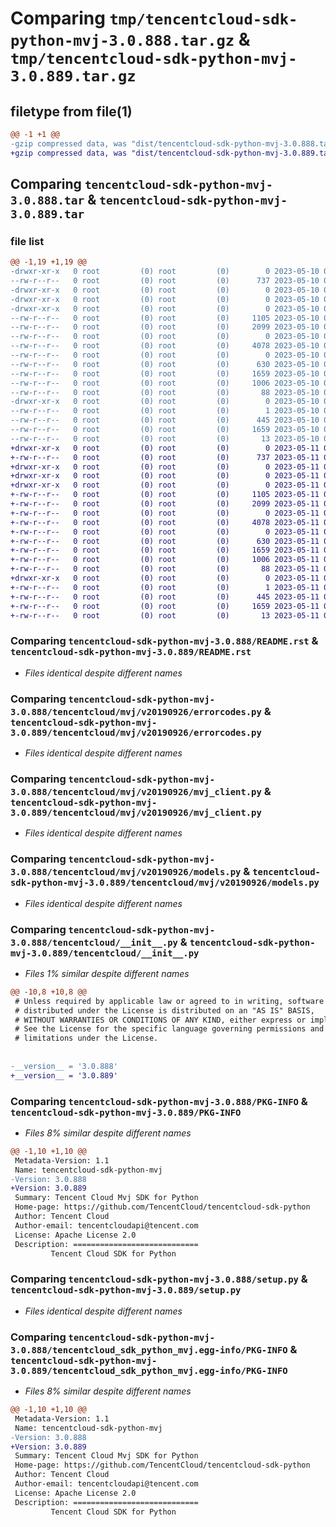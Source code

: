 # Comparing `tmp/tencentcloud-sdk-python-mvj-3.0.888.tar.gz` & `tmp/tencentcloud-sdk-python-mvj-3.0.889.tar.gz`

## filetype from file(1)

```diff
@@ -1 +1 @@
-gzip compressed data, was "dist/tencentcloud-sdk-python-mvj-3.0.888.tar", last modified: Wed May 10 02:23:56 2023, max compression
+gzip compressed data, was "dist/tencentcloud-sdk-python-mvj-3.0.889.tar", last modified: Thu May 11 03:07:01 2023, max compression
```

## Comparing `tencentcloud-sdk-python-mvj-3.0.888.tar` & `tencentcloud-sdk-python-mvj-3.0.889.tar`

### file list

```diff
@@ -1,19 +1,19 @@
-drwxr-xr-x   0 root         (0) root         (0)        0 2023-05-10 02:23:56.000000 tencentcloud-sdk-python-mvj-3.0.888/
--rw-r--r--   0 root         (0) root         (0)      737 2023-05-10 02:23:56.000000 tencentcloud-sdk-python-mvj-3.0.888/README.rst
-drwxr-xr-x   0 root         (0) root         (0)        0 2023-05-10 02:23:56.000000 tencentcloud-sdk-python-mvj-3.0.888/tencentcloud/
-drwxr-xr-x   0 root         (0) root         (0)        0 2023-05-10 02:23:56.000000 tencentcloud-sdk-python-mvj-3.0.888/tencentcloud/mvj/
-drwxr-xr-x   0 root         (0) root         (0)        0 2023-05-10 02:23:56.000000 tencentcloud-sdk-python-mvj-3.0.888/tencentcloud/mvj/v20190926/
--rw-r--r--   0 root         (0) root         (0)     1105 2023-05-10 02:23:56.000000 tencentcloud-sdk-python-mvj-3.0.888/tencentcloud/mvj/v20190926/errorcodes.py
--rw-r--r--   0 root         (0) root         (0)     2099 2023-05-10 02:23:56.000000 tencentcloud-sdk-python-mvj-3.0.888/tencentcloud/mvj/v20190926/mvj_client.py
--rw-r--r--   0 root         (0) root         (0)        0 2023-05-10 02:23:56.000000 tencentcloud-sdk-python-mvj-3.0.888/tencentcloud/mvj/v20190926/__init__.py
--rw-r--r--   0 root         (0) root         (0)     4078 2023-05-10 02:23:56.000000 tencentcloud-sdk-python-mvj-3.0.888/tencentcloud/mvj/v20190926/models.py
--rw-r--r--   0 root         (0) root         (0)        0 2023-05-10 02:23:56.000000 tencentcloud-sdk-python-mvj-3.0.888/tencentcloud/mvj/__init__.py
--rw-r--r--   0 root         (0) root         (0)      630 2023-05-10 02:23:56.000000 tencentcloud-sdk-python-mvj-3.0.888/tencentcloud/__init__.py
--rw-r--r--   0 root         (0) root         (0)     1659 2023-05-10 02:23:56.000000 tencentcloud-sdk-python-mvj-3.0.888/PKG-INFO
--rw-r--r--   0 root         (0) root         (0)     1006 2023-05-10 02:23:56.000000 tencentcloud-sdk-python-mvj-3.0.888/setup.py
--rw-r--r--   0 root         (0) root         (0)       88 2023-05-10 02:23:56.000000 tencentcloud-sdk-python-mvj-3.0.888/setup.cfg
-drwxr-xr-x   0 root         (0) root         (0)        0 2023-05-10 02:23:56.000000 tencentcloud-sdk-python-mvj-3.0.888/tencentcloud_sdk_python_mvj.egg-info/
--rw-r--r--   0 root         (0) root         (0)        1 2023-05-10 02:23:56.000000 tencentcloud-sdk-python-mvj-3.0.888/tencentcloud_sdk_python_mvj.egg-info/dependency_links.txt
--rw-r--r--   0 root         (0) root         (0)      445 2023-05-10 02:23:56.000000 tencentcloud-sdk-python-mvj-3.0.888/tencentcloud_sdk_python_mvj.egg-info/SOURCES.txt
--rw-r--r--   0 root         (0) root         (0)     1659 2023-05-10 02:23:56.000000 tencentcloud-sdk-python-mvj-3.0.888/tencentcloud_sdk_python_mvj.egg-info/PKG-INFO
--rw-r--r--   0 root         (0) root         (0)       13 2023-05-10 02:23:56.000000 tencentcloud-sdk-python-mvj-3.0.888/tencentcloud_sdk_python_mvj.egg-info/top_level.txt
+drwxr-xr-x   0 root         (0) root         (0)        0 2023-05-11 03:07:01.000000 tencentcloud-sdk-python-mvj-3.0.889/
+-rw-r--r--   0 root         (0) root         (0)      737 2023-05-11 03:07:01.000000 tencentcloud-sdk-python-mvj-3.0.889/README.rst
+drwxr-xr-x   0 root         (0) root         (0)        0 2023-05-11 03:07:01.000000 tencentcloud-sdk-python-mvj-3.0.889/tencentcloud/
+drwxr-xr-x   0 root         (0) root         (0)        0 2023-05-11 03:07:01.000000 tencentcloud-sdk-python-mvj-3.0.889/tencentcloud/mvj/
+drwxr-xr-x   0 root         (0) root         (0)        0 2023-05-11 03:07:01.000000 tencentcloud-sdk-python-mvj-3.0.889/tencentcloud/mvj/v20190926/
+-rw-r--r--   0 root         (0) root         (0)     1105 2023-05-11 03:07:01.000000 tencentcloud-sdk-python-mvj-3.0.889/tencentcloud/mvj/v20190926/errorcodes.py
+-rw-r--r--   0 root         (0) root         (0)     2099 2023-05-11 03:07:01.000000 tencentcloud-sdk-python-mvj-3.0.889/tencentcloud/mvj/v20190926/mvj_client.py
+-rw-r--r--   0 root         (0) root         (0)        0 2023-05-11 03:07:01.000000 tencentcloud-sdk-python-mvj-3.0.889/tencentcloud/mvj/v20190926/__init__.py
+-rw-r--r--   0 root         (0) root         (0)     4078 2023-05-11 03:07:01.000000 tencentcloud-sdk-python-mvj-3.0.889/tencentcloud/mvj/v20190926/models.py
+-rw-r--r--   0 root         (0) root         (0)        0 2023-05-11 03:07:01.000000 tencentcloud-sdk-python-mvj-3.0.889/tencentcloud/mvj/__init__.py
+-rw-r--r--   0 root         (0) root         (0)      630 2023-05-11 03:07:01.000000 tencentcloud-sdk-python-mvj-3.0.889/tencentcloud/__init__.py
+-rw-r--r--   0 root         (0) root         (0)     1659 2023-05-11 03:07:01.000000 tencentcloud-sdk-python-mvj-3.0.889/PKG-INFO
+-rw-r--r--   0 root         (0) root         (0)     1006 2023-05-11 03:07:01.000000 tencentcloud-sdk-python-mvj-3.0.889/setup.py
+-rw-r--r--   0 root         (0) root         (0)       88 2023-05-11 03:07:01.000000 tencentcloud-sdk-python-mvj-3.0.889/setup.cfg
+drwxr-xr-x   0 root         (0) root         (0)        0 2023-05-11 03:07:01.000000 tencentcloud-sdk-python-mvj-3.0.889/tencentcloud_sdk_python_mvj.egg-info/
+-rw-r--r--   0 root         (0) root         (0)        1 2023-05-11 03:07:01.000000 tencentcloud-sdk-python-mvj-3.0.889/tencentcloud_sdk_python_mvj.egg-info/dependency_links.txt
+-rw-r--r--   0 root         (0) root         (0)      445 2023-05-11 03:07:01.000000 tencentcloud-sdk-python-mvj-3.0.889/tencentcloud_sdk_python_mvj.egg-info/SOURCES.txt
+-rw-r--r--   0 root         (0) root         (0)     1659 2023-05-11 03:07:01.000000 tencentcloud-sdk-python-mvj-3.0.889/tencentcloud_sdk_python_mvj.egg-info/PKG-INFO
+-rw-r--r--   0 root         (0) root         (0)       13 2023-05-11 03:07:01.000000 tencentcloud-sdk-python-mvj-3.0.889/tencentcloud_sdk_python_mvj.egg-info/top_level.txt
```

### Comparing `tencentcloud-sdk-python-mvj-3.0.888/README.rst` & `tencentcloud-sdk-python-mvj-3.0.889/README.rst`

 * *Files identical despite different names*

### Comparing `tencentcloud-sdk-python-mvj-3.0.888/tencentcloud/mvj/v20190926/errorcodes.py` & `tencentcloud-sdk-python-mvj-3.0.889/tencentcloud/mvj/v20190926/errorcodes.py`

 * *Files identical despite different names*

### Comparing `tencentcloud-sdk-python-mvj-3.0.888/tencentcloud/mvj/v20190926/mvj_client.py` & `tencentcloud-sdk-python-mvj-3.0.889/tencentcloud/mvj/v20190926/mvj_client.py`

 * *Files identical despite different names*

### Comparing `tencentcloud-sdk-python-mvj-3.0.888/tencentcloud/mvj/v20190926/models.py` & `tencentcloud-sdk-python-mvj-3.0.889/tencentcloud/mvj/v20190926/models.py`

 * *Files identical despite different names*

### Comparing `tencentcloud-sdk-python-mvj-3.0.888/tencentcloud/__init__.py` & `tencentcloud-sdk-python-mvj-3.0.889/tencentcloud/__init__.py`

 * *Files 1% similar despite different names*

```diff
@@ -10,8 +10,8 @@
 # Unless required by applicable law or agreed to in writing, software
 # distributed under the License is distributed on an "AS IS" BASIS,
 # WITHOUT WARRANTIES OR CONDITIONS OF ANY KIND, either express or implied.
 # See the License for the specific language governing permissions and
 # limitations under the License.
 
 
-__version__ = '3.0.888'
+__version__ = '3.0.889'
```

### Comparing `tencentcloud-sdk-python-mvj-3.0.888/PKG-INFO` & `tencentcloud-sdk-python-mvj-3.0.889/PKG-INFO`

 * *Files 8% similar despite different names*

```diff
@@ -1,10 +1,10 @@
 Metadata-Version: 1.1
 Name: tencentcloud-sdk-python-mvj
-Version: 3.0.888
+Version: 3.0.889
 Summary: Tencent Cloud Mvj SDK for Python
 Home-page: https://github.com/TencentCloud/tencentcloud-sdk-python
 Author: Tencent Cloud
 Author-email: tencentcloudapi@tencent.com
 License: Apache License 2.0
 Description: ============================
         Tencent Cloud SDK for Python
```

### Comparing `tencentcloud-sdk-python-mvj-3.0.888/setup.py` & `tencentcloud-sdk-python-mvj-3.0.889/setup.py`

 * *Files identical despite different names*

### Comparing `tencentcloud-sdk-python-mvj-3.0.888/tencentcloud_sdk_python_mvj.egg-info/PKG-INFO` & `tencentcloud-sdk-python-mvj-3.0.889/tencentcloud_sdk_python_mvj.egg-info/PKG-INFO`

 * *Files 8% similar despite different names*

```diff
@@ -1,10 +1,10 @@
 Metadata-Version: 1.1
 Name: tencentcloud-sdk-python-mvj
-Version: 3.0.888
+Version: 3.0.889
 Summary: Tencent Cloud Mvj SDK for Python
 Home-page: https://github.com/TencentCloud/tencentcloud-sdk-python
 Author: Tencent Cloud
 Author-email: tencentcloudapi@tencent.com
 License: Apache License 2.0
 Description: ============================
         Tencent Cloud SDK for Python
```

